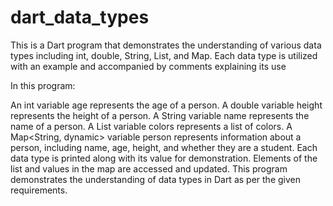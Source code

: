 # dart_data_types
This is a Dart program that demonstrates the understanding of various data types including int, double, String, List, and Map. Each data type is utilized with an example and accompanied by comments explaining its use

In this program:

An int variable age represents the age of a person.
A double variable height represents the height of a person.
A String variable name represents the name of a person.
A List<String> variable colors represents a list of colors.
A Map<String, dynamic> variable person represents information about a person, including name, age, height, and whether they are a student.
Each data type is printed along with its value for demonstration.
Elements of the list and values in the map are accessed and updated.
This program demonstrates the understanding of data types in Dart as per the given requirements.
